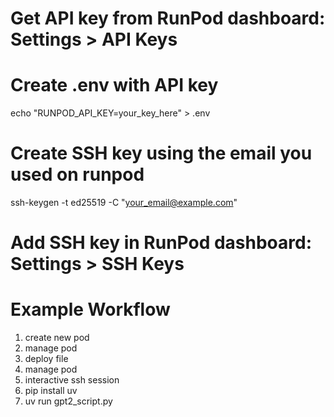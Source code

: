 # Get API key from RunPod dashboard: Settings > API Keys

# Create .env with API key

echo "RUNPOD_API_KEY=your_key_here" > .env

# Create SSH key using the email you used on runpod

ssh-keygen -t ed25519 -C "your_email@example.com"

# Add SSH key in RunPod dashboard: Settings > SSH Keys

# Example Workflow
1. create new pod
2. manage pod
3. deploy file
4. manage pod
5. interactive ssh session
6. pip install uv
7. uv run gpt2_script.py

